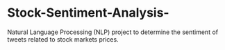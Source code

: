 # Stock-Sentiment-Analysis-
Natural Language Processing (NLP) project to determine the sentiment of tweets related to stock markets prices. 
